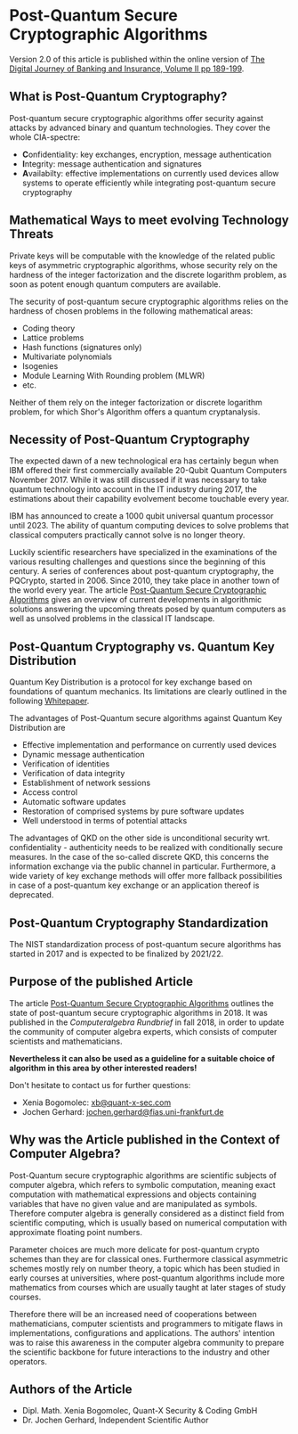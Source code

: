 # Post-Quantum Secure Cryptographic Algorithms

Version 2.0 of this article is published within the online version of [The Digital Journey of Banking and Insurance, Volume II pp 189-199](https://link.springer.com/chapter/10.1007/978-3-030-78829-2_11).

## What is Post-Quantum Cryptography?

Post-quantum secure cryptographic algorithms offer security against attacks by advanced binary and quantum technologies. They cover the whole CIA-spectre:

* **C**onfidentiality: key exchanges, encryption, message authentication
* **I**ntegrity: message authentication and signatures
* **A**vailabilty: effective implementations on currently used devices allow systems to operate efficiently while integrating post-quantum secure cryptography  

## Mathematical Ways to meet evolving Technology Threats

Private keys will be computable with the knowledge of the related public keys of asymmetric cryptographic algorithms, whose security rely on the hardness of the integer factorization and the discrete logarithm problem, as soon as potent enough quantum computers are available.

The security of post-quantum secure cryptographic algorithms relies on the hardness of chosen problems in the following mathematical areas:

* Coding theory
* Lattice problems
* Hash functions (signatures only)
* Multivariate polynomials
* Isogenies
* Module Learning With Rounding problem (MLWR)
* etc.

Neither of them rely on the integer factorization or discrete logarithm problem, for which Shor's Algorithm offers a quantum cryptanalysis.

## Necessity of Post-Quantum Cryptography

The expected dawn of a new technological era has certainly begun when IBM offered their first commercially available 20-Qubit Quantum Computers November 2017. While it was still discussed if it was necessary to take quantum technology into account in the IT industry during 2017, the estimations about their capability evolvement become touchable every year. 

IBM has announced to create a 1000 qubit universal quantum processor until 2023. The ability of quantum computing devices to solve problems that classical computers practically cannot solve is no longer theory. 

Luckily scientific researchers have specialized in the examinations of the various resulting challenges and questions since the beginning of this century. A series of conferences about post-quantum cryptography, the PQCrypto, started in 2006. Since 2010, they take place in another town of the world every year. The article [Post-Quantum Secure Cryptographic Algorithms](https://github.com/XeniaGabriela/pq_for_ca/blob/master/car_article.pdf) gives an overview of current developments in algorithmic solutions answering the upcoming threats posed by quantum computers as well as unsolved problems in the classical IT landscape.

## Post-Quantum Cryptography vs. Quantum Key Distribution

Quantum Key Distribution is a protocol for key exchange based on foundations of quantum mechanics. Its limitations are clearly outlined in the following [Whitepaper](https://www.ncsc.gov.uk/whitepaper/quantum-key-distribution).

The advantages of Post-Quantum secure algorithms against Quantum Key Distribution are

* Effective implementation and performance on currently used devices
* Dynamic message authentication 
* Verification of identities
* Verification of data integrity
* Establishment of network sessions 
* Access control
* Automatic software updates
* Restoration of comprised systems by pure software updates
* Well understood in terms of potential attacks

The advantages of QKD on the other side is unconditional security wrt. confidentiality - authenticity needs to be realized with conditionally secure measures.
In the case of the so-called discrete QKD, this concerns the information exchange via the public channel in particular.
Furthermore, a wide variety of key exchange methods will offer more fallback possibilities in case of a post-quantum key exchange or an application thereof is deprecated.

## Post-Quantum Cryptography Standardization

The NIST standardization process of post-quantum secure algorithms has started in 2017 and is expected to be finalized by 2021/22.

## Purpose of the published Article

The article [Post-Quantum Secure Cryptographic Algorithms](https://github.com/XeniaGabriela/pq_for_ca/blob/master/car_article.pdf) outlines the state of post-quantum secure cryptographic algorithms in 2018. It was published in the *Computeralgebra Rundbrief* in fall 2018, in order to update the community of computer algebra experts, which consists of computer scientists and mathematicians. 

**Nevertheless it can also be used as a guideline for a suitable choice of algorithm in this area by other interested readers!**

Don't hesitate to contact us for further questions: 
* Xenia Bogomolec: [xb@quant-x-sec.com](xb@quant-x-sec.com)
* Jochen Gerhard: [jochen.gerhard@fias.uni-frankfurt.de](jochen.gerhard@fias.uni-frankfurt.de)

## Why was the Article published in the Context of Computer Algebra?

Post-Quantum secure cryptographic algorithms are scientific subjects of computer algebra, which refers to symbolic computation, meaning exact computation with mathematical expressions and objects containing variables that have no given value and are manipulated as symbols. Therefore computer algebra is generally considered as a distinct field from scientific computing, which is usually based on numerical computation with approximate floating point numbers.  

Parameter choices are much more delicate for post-quantum crypto schemes than they are for classical ones. Furthermore classical asymmetric schemes mostly rely on number theory, a topic which has been studied in early courses at universities, where post-quantum algorithms include more mathematics from courses which are usually taught at later stages of study courses.

Therefore there will be an increased need of cooperations between mathematicians, computer scientists and programmers to mitigate flaws in implementations, configurations and applications. The authors' intention was to raise this awareness in the computer algebra community to prepare the scientific backbone for future interactions to the industry and other operators.

## Authors of the Article

* Dipl. Math. Xenia Bogomolec, Quant-X Security & Coding GmbH
* Dr. Jochen Gerhard, Independent Scientific Author


